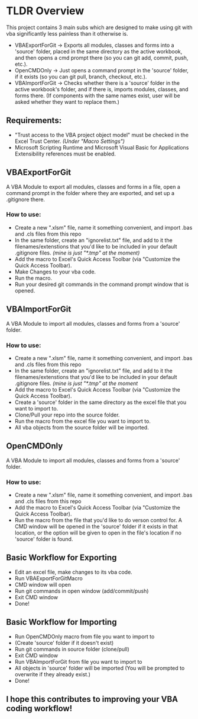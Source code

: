 # TLDR Overview
This project contains 3 main subs which are designed to make using git with vba significantly less painless than it otherwise is.

* VBAExportForGit -> Exports all modules, classes and forms into a 'source' folder, placed in the same directory as the active workbook, and then opens a cmd prompt there (so you can git add, commit, push, etc.). 
* OpenCMDOnly -> Just opens a command prompt in the 'source' folder, if it exists (so you can git pull, branch, checkout, etc.).
* VBAImportForGit -> Checks whether there is a 'source' folder in the active workbook's folder, and if there is, imports modules, classes, and forms there. (If components with the same names exist, user will be asked whether they want to replace them.)

## Requirements:
* "Trust access to the VBA project object model" must be checked in the Excel Trust Center. *(Under "Macro Settings")*
* Microsoft Scripting Runtime and Microsoft Visual Basic for Applications Extensibility references must be enabled.

## VBAExportForGit
A VBA Module to export all modules, classes and forms in a file, open a command prompt in the folder where they are exported, and set up a .gitignore there.

### How to use:
* Create a new ".xlsm" file, name it something convenient, and import .bas and .cls files from this repo
* In the same folder, create an "ignorelist.txt" file, and add to it the filenames/extenstions that you'd like to be included in your default .gitignore files. *(mine is just "\*.tmp" at the moment)*
* Add the macro to Excel's Quick Access Toolbar (via "Customize the Quick Access Toolbar).
* Make Changes to your vba code.
* Run the macro.
* Run your desired git commands in the command prompt window that is opened.

## VBAImportForGit
A VBA Module to import all modules, classes and forms from a 'source' folder.

### How to use:
* Create a new ".xlsm" file, name it something convenient, and import .bas and .cls files from this repo
* In the same folder, create an "ignorelist.txt" file, and add to it the filenames/extenstions that you'd like to be included in your default .gitignore files. *(mine is just "\*.tmp" at the moment*
* Add the macro to Excel's Quick Access Toolbar (via "Customize the Quick Access Toolbar).
* Create a 'source' folder in the same directory as the excel file that you want to import to.
* Clone/Pull your repo into the source folder.
* Run the macro from the excel file you want to import to.
* All vba objects from the source folder will be imported.

## OpenCMDOnly
A VBA Module to import all modules, classes and forms from a 'source' folder.

### How to use:
* Create a new ".xlsm" file, name it something convenient, and import .bas and .cls files from this repo
* Add the macro to Excel's Quick Access Toolbar (via "Customize the Quick Access Toolbar).
* Run the macro from the file that you'd like to do verson control for. A CMD window will be opened in the 'source' folder if it exists in that location, or the option will be given to open in the file's location if no 'source' folder is found.

## Basic Workflow for Exporting
* Edit an excel file, make changes to its vba code.
* Run VBAExportForGitMacro
* CMD window will open
* Run git commands in open window (add/commit/push)
* Exit CMD window
* Done!

## Basic Workflow for Importing
* Run OpenCMDOnly macro from file you want to import to
* (Create 'source' folder if it doesn't exist)
* Run git commands in source folder (clone/pull)
* Exit CMD window
* Run VBAImportForGit from file you want to import to
* All objects in 'source' folder will be imported (You will be prompted to overwrite if they already exist.)
* Done!

## I hope this contributes to improving your VBA coding workflow!
